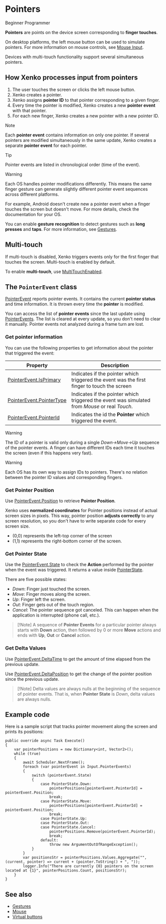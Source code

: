 # Pointers

<span class="label label-doc-level">Beginner</span>
<span class="label label-doc-audience">Programmer</span>

**Pointers** are points on the device screen corresponding to **finger touches**.

On desktop platforms, the left mouse button can be used to simulate pointers. For more information on mouse controls, see [Mouse Input](mouse.md).

Devices with multi-touch functionality support several simultaneous pointers.

## How Xenko processes input from pointers

1. The user touches the screen or clicks the left mouse button.
2. Xenko creates a pointer.
3. Xenko assigns **pointer ID** to that pointer corresponding to a given finger.
4. Every time the pointer is modified, Xenko creates a new **pointer event** with that pointer.
5. For each new finger, Xenko creates a new pointer with a new pointer ID.

> [!Note] 
> Each **pointer event** contains information on only one pointer. If several pointers are modified simultaneously in the same update, Xenko creates a separate **pointer event** for each pointer.

> [!Tip] 
> Pointer events are listed in chronological order (time of the event).

> [!Warning]
> Each OS handles pointer modifications differently. This means the same finger gesture can generate slightly different pointer event sequences across different platforms.
>
> For example, Android doesn't create new a pointer event when a finger touches the screen but doesn't move.
> For more details, check the documentation for your OS.

You can enable **gesture recognition** to detect gestures such as **long presses** and **taps**. For more information, see [Gestures](gestures.md).

## Multi-touch
If multi-touch is disabled, Xenko triggers events only for the first finger that touches the screen. Multi-touch is enabled by default.

To enable **multi-touch**, use [MultiTouchEnabled](xref="SiliconStudio.Xenko.Input.InputManager.MultiTouchEnabled").

## The `PointerEvent` class

[PointerEvent](xref="SiliconStudio.Xenko.Input.PointerEvent") reports pointer events. It contains the current **pointer status** and time information. It is thrown every time the **pointer** is modified.

You can access the list of **pointer events** since the last update using 
[PointerEvents](xref="SiliconStudio.Xenko.Input.InputManager.PointerEvents"). The list is cleared at every update, so you don't need to clear it manually. Pointer events not analyzed during a frame turn are lost.

### Get pointer information

You can use the following properties to get information about the pointer that triggered the event:

|Property|Description|
|--------|-----------|
|[PointerEvent.IsPrimary](xref="SiliconStudio.Xenko.Input.PointerEvent.IsPrimary")| Indicates if the pointer which triggered the event was the first finger to touch the screen |
|[PointerEvent.PointerType](xref="SiliconStudio.Xenko.Input.PointerEvent.PointerType") | Indicates if the pointer which triggered the event was simulated from _Mouse_ or real _Touch_. |
|[PointerEvent.PointerId](xref="SiliconStudio.Xenko.Input.PointerEvent.PointerId") | Indicates the id the **Pointer** which triggered the event. |

> [!Warning]
> The ID of a pointer is valid only during a single _Down->Move->Up_ sequence of the pointer events.
> A finger can have different IDs each time it touches the screen (even if this happens very fast).

> [!Warning]
> Each OS has its own way to assign IDs to pointers.
> There's no relation between the pointer ID values and corresponding fingers.

### Get Pointer Position

Use [PointerEvent.Position](xref="SiliconStudio.Xenko.Input.PointerEvent.Position") to retrieve **Pointer Position**.

Xenko uses **normalized coordinates** for Pointer positions instead of actual screen sizes in pixels.
This way, pointer position **adjusts correctly** to any screen resolution, so you don't have to write separate code for every screen size.

* (0,0) represents the left-top corner of the screen
* (1,1) represents the right-bottom corner of the screen.

### Get Pointer State

Use the [PointerEvent.State](xref="SiliconStudio.Xenko.Input.PointerEvent.State") to check the **Action** performed by the pointer
when the event was triggered. It returns a value inside [PointerState](xref="SiliconStudio.Xenko.Input.PointerState"). 

There are five possible states:

* _Down_: Finger just touched the screen.
* _Move_: Finger moves along the screen.
* _Up_: Finger left the screen.
* _Out_: Finger gets out of the touch region.
* _Cancel_: The pointer sequence got canceled. This can happen when the application is interrupted (phone call, etc.).

> [!Note] A sequence of **Pointer Events** for a particular pointer
> always starts with **Down** action, then followed by 0 or more **Move** actions
> and ends with **Up**, **Out** or **Cancel** action.

### Get Delta Values

Use [PointerEvent.DeltaTime](xref="SiliconStudio.Xenko.Input.PointerEvent.DeltaTime") to get the amount of time elapsed from the previous update.

Use [PointerEvent.DeltaPosition](xref="SiliconStudio.Xenko.Input.PointerEvent.DeltaPosition") to get the change of the pointer position since the previous update.

> [!Note] Delta values are always nulls at the beginning of the sequence of pointer events.
> That is, when **Pointer State** is _Down_, delta values are always nulls.

## Example code

Here is a sample script that tracks pointer movement along the screen and prints its positions:

```
public override async Task Execute()
{
	var pointerPositions = new Dictionary<int, Vector2>(); 
	while (true)
	{
		await Scheduler.NextFrame();
		foreach (var pointerEvent in Input.PointerEvents)
		{
			switch (pointerEvent.State)
			{
				case PointerState.Down:
					pointerPositions[pointerEvent.PointerId] = pointerEvent.Position;
					break;
				case PointerState.Move:
					pointerPositions[pointerEvent.PointerId] = pointerEvent.Position;
					break;
				case PointerState.Up:
				case PointerState.Out:
				case PointerState.Cancel:
					pointerPositions.Remove(pointerEvent.PointerId);
					break;
				default:
					throw new ArgumentOutOfRangeException();
			}
		}
		var positionsStr = pointerPositions.Values.Aggregate("", (current, pointer) => current + (pointer.ToString() + ", "));
		logger.Info("There are currently {0} pointers on the screen located at {1}", pointerPositions.Count, positionsStr);
	}
}
```

## See also
* [Gestures](gestures.md)
* [Mouse](mouse.md)
* [Virtual buttons](virtual-buttons.md)
